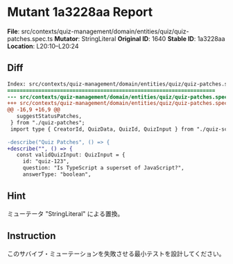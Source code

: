 # Mutant 1a3228aa Report

**File**: src/contexts/quiz-management/domain/entities/quiz/quiz-patches.spec.ts
**Mutator**: StringLiteral
**Original ID**: 1640
**Stable ID**: 1a3228aa
**Location**: L20:10–L20:24

## Diff

```diff
Index: src/contexts/quiz-management/domain/entities/quiz/quiz-patches.spec.ts
===================================================================
--- src/contexts/quiz-management/domain/entities/quiz/quiz-patches.spec.ts	original
+++ src/contexts/quiz-management/domain/entities/quiz/quiz-patches.spec.ts	mutated #1640
@@ -16,9 +16,9 @@
   suggestStatusPatches,
 } from "./quiz-patches";
 import type { CreatorId, QuizData, QuizId, QuizInput } from "./quiz-schema";
 
-describe("Quiz Patches", () => {
+describe("", () => {
   const validQuizInput: QuizInput = {
     id: "quiz-123",
     question: "Is TypeScript a superset of JavaScript?",
     answerType: "boolean",
```

## Hint

ミューテータ "StringLiteral" による置換。

## Instruction

このサバイブ・ミューテーションを失敗させる最小テストを設計してください。
